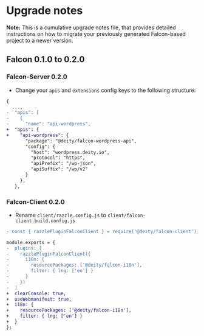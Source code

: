 # Upgrade notes

**Note:** This is a cumulative upgrade notes file, that provides detailed instructions
on how to migrate your previously generated Falcon-based project to a newer version.

## Falcon 0.1.0 to 0.2.0

### Falcon-Server 0.2.0

- Change your `apis` and `extensions` config keys to the following structure:
```diff
{
  ...,
-  "apis": [
-    {
-      "name": "api-wordpress",
+  "apis": {
+    "api-wordpress": {
       "package": "@deity/falcon-wordpress-api",
       "config": {
         "host": "wordpress.deity.io",
         "protocol": "https",
         "apiPrefix": "/wp-json",
         "apiSuffix": "/wp/v2"
       }
     },
   },
```

### Falcon-Client 0.2.0

- Rename `client/razzle.config.js` to `client/falcon-client.build.config.js`
```diff
- const { razzlePluginFalconClient } = require('@deity/falcon-client');

module.exports = {
-  plugins: [
-    razzlePluginFalconClient({
-      i18n: {
-        resourcePackages: ['@deity/falcon-i18n'],
-        filter: { lng: ['en'] }
-      }
-    })
-  ]
+  clearConsole: true,
+  useWebmanifest: true,
+  i18n: {
+    resourcePackages: ['@deity/falcon-i18n'],
+    filter: { lng: ['en'] }
+  }
};
```
